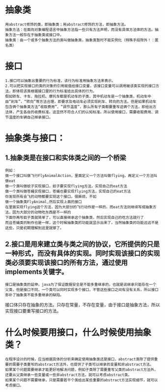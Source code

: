 抽象类
====================================================================================
    用abstract修饰的类，即抽象类；用abstract修饰的方法，即抽象方法。
    抽象方法：在面向对象编程语言中抽象方法指一些只有方法声明，而没有具体方法体的方法。抽象方法一般存在于抽象类或接口中。
    抽象类：由一个或多个抽象方法的类叫做抽象类，抽象类暂时不能实例化（特殊手段除外！：匿名类）

接口
====================================================================================
    1.接口可以抽象出重要的行为标准，该行为标准用抽象方法来表示。
    2.可以把实现接口的类的对象的引用赋值给接口变量，该接口变量可以调用被该类实现的接口方法，即体现该类根据接口里的行为标准给出具体的行为。
    假如轿车、卡车、拖拉机、摩托车都是机动车的子类，其中机动车是一个抽象类，机动车中由“刹车”，“转向”等方法合理，即要求及电动车必须实现刹车、转向的方法。但是如果机动车包含俩个抽象类方法“收取费用”、“调节温度”，那么所有子类都要重写这俩个方法，即给出方法体，产生各自的收费标准。这显然不符合人们的认知标准。所以使用接口，需要收取费用、调节温度的车辆自己继承接口。

抽象类与接口：
====================================================================================
   1.抽象类是在接口和实体类之间的一个桥梁
-----------------------------------------------------------------------------------
    例如： 
    做一个接口叫做飞行FlyAnimalAction，里面定义一个方法叫做flying，再定义一个方法叫做eat
    做一个类叫做蚊子实现接口，蚊子要实现flying方法，实现自己的eat方法
    做一个类叫做苍蝇实现接口，苍蝇也要实现flying方法，实现自己的eat方法
    你发现所有会飞的动物都要实现这个接口，很麻烦，不如
    做一个抽象类FlyAnimal,然后实现上面的接口
    在里面实现flying这个方法，因为大部分的飞行动作是一样的，而eat方法则继续写成抽象方法，因为大部分的动物吃东西是不一样的
    下面你再写蚊子类就简单了，可以直接继承这个抽象类，然后实现自己的吃方法就行了
    而且苍蝇类的制作也是一样，这个时候抽象类的功能就显示出来了，当然抽象类的功能远远不是这些，只是初期理解到这里就够了。

   2.接口是用来建立类与类之间的协议，它所提供的只是一种形式，而没有具体的实现。同时实现该接口的实现类必须要实现该接口的所有方法，通过使用implements关键字。
-----------------------------------------------------------------------------------
    接口是抽象类的延伸，java为了保证数据安全是不能多重继承的，也就是说继承只能存在一个父类，但是接口不同，一个类可以同时实现多个接口，不管这些接口之间有没有关系，所以接口弥补了抽象类不能多重继承的缺陷。

接口体只存在抽象的方法。只存在常量，不存在变量，由于接口是抽象方法，所以实现接口要重写接口的方法。


什么时候要用接口，什么时候使用抽象类？
====================================================================================
    在程序设计的时候，应当根据具体的分析来确定使用抽象类还是接口，abstract类除了提供重要的需要子类重写的abstract方法外，也提供了子类可以继承的变量和非abstract方法。
    如果某个问题需要继承才能更好地解决问题，例如子类除了需要重写父类的abstract方法外，还要从父类继承一些变量或一些非abstract方法，就可以考虑abstract类。
    如果某个问题不需要继承，只是需要若干个类给出某些重要的abstract方法实现细节，就可以考虑接口。
